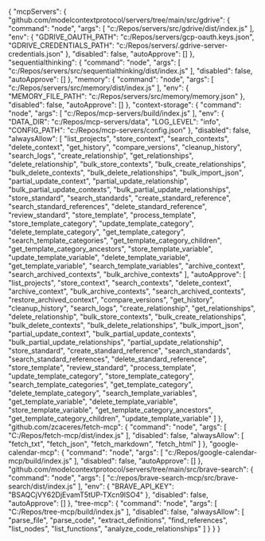 {
  "mcpServers": {
    "github.com/modelcontextprotocol/servers/tree/main/src/gdrive": {
      "command": "node",
      "args": [
        "c:/Repos/servers/src/gdrive/dist/index.js"
      ],
      "env": {
        "GDRIVE_OAUTH_PATH": "c:/Repos/servers/gcp-oauth.keys.json",
        "GDRIVE_CREDENTIALS_PATH": "c:/Repos/servers/.gdrive-server-credentials.json"
      },
      "disabled": false,
      "autoApprove": []
    },
    "sequentialthinking": {
      "command": "node",
      "args": [
        "c:/Repos/servers/src/sequentialthinking/dist/index.js"
      ],
      "disabled": false,
      "autoApprove": []
    },
    "memory": {
      "command": "node",
      "args": [
        "c:/Repos/servers/src/memory/dist/index.js"
      ],
      "env": {
        "MEMORY_FILE_PATH": "c:/Repos/servers/src/memory/memory.json"
      },
      "disabled": false,
      "autoApprove": []
    },
    "context-storage": {
      "command": "node",
      "args": [
        "c:/Repos/mcp-servers/build/index.js"
      ],
      "env": {
        "DATA_DIR": "c:/Repos/mcp-servers/data",
        "LOG_LEVEL": "info",
        "CONFIG_PATH": "c:/Repos/mcp-servers/config.json"
      },
      "disabled": false,
      "alwaysAllow": [
        "list_projects",
        "store_context",
        "search_contexts",
        "delete_context",
        "get_history",
        "compare_versions",
        "cleanup_history",
        "search_logs",
        "create_relationship",
        "get_relationships",
        "delete_relationship",
        "bulk_store_contexts",
        "bulk_create_relationships",
        "bulk_delete_contexts",
        "bulk_delete_relationships",
        "bulk_import_json",
        "partial_update_context",
        "partial_update_relationship",
        "bulk_partial_update_contexts",
        "bulk_partial_update_relationships",
        "store_standard",
        "search_standards",
        "create_standard_reference",
        "search_standard_references",
        "delete_standard_reference",
        "review_standard",
        "store_template",
        "process_template",
        "store_template_category",
        "update_template_category",
        "delete_template_category",
        "get_template_category",
        "search_template_categories",
        "get_template_category_children",
        "get_template_category_ancestors",
        "store_template_variable",
        "update_template_variable",
        "delete_template_variable",
        "get_template_variable",
        "search_template_variables",
        "archive_context",
        "search_archived_contexts",
        "bulk_archive_contexts"
      ],
      "autoApprove": [
        "list_projects",
        "store_context",
        "search_contexts",
        "delete_context",
        "archive_context",
        "bulk_archive_contexts",
        "search_archived_contexts",
        "restore_archived_context",
        "compare_versions",
        "get_history",
        "cleanup_history",
        "search_logs",
        "create_relationship",
        "get_relationships",
        "delete_relationship",
        "bulk_store_contexts",
        "bulk_create_relationships",
        "bulk_delete_contexts",
        "bulk_delete_relationships",
        "bulk_import_json",
        "partial_update_context",
        "bulk_partial_update_contexts",
        "bulk_partial_update_relationships",
        "partial_update_relationship",
        "store_standard",
        "create_standard_reference",
        "search_standards",
        "search_standard_references",
        "delete_standard_reference",
        "store_template",
        "review_standard",
        "process_template",
        "update_template_category",
        "store_template_category",
        "search_template_categories",
        "get_template_category",
        "delete_template_category",
        "search_template_variables",
        "get_template_variable",
        "delete_template_variable",
        "store_template_variable",
        "get_template_category_ancestors",
        "get_template_category_children",
        "update_template_variable"
      ]
    },
    "github.com/zcaceres/fetch-mcp": {
      "command": "node",
      "args": [
        "C:/Repos/fetch-mcp/dist/index.js"
      ],
      "disabled": false,
      "alwaysAllow": [
        "fetch_txt",
        "fetch_json",
        "fetch_markdown",
        "fetch_html"
      ]
    },
    "google-calendar-mcp": {
      "command": "node",
      "args": [
        "c:/Repos/google-calendar-mcp/build/index.js"
      ],
      "disabled": false,
      "autoApprove": []
    },
    "github.com/modelcontextprotocol/servers/tree/main/src/brave-search": {
      "command": "node",
      "args": [
        "c:/repos/brave-search-mcp/src/brave-search/dist/index.js"
      ],
      "env": {
        "BRAVE_API_KEY": "BSAQCjVY62DjEvamT5tUP-TXcn9lSO4"
      },
      "disabled": false,
      "autoApprove": []
    },
    "tree-mcp": {
      "command": "node",
      "args": [
        "C:/Repos/tree-mcp/build/index.js"
      ],
      "disabled": false,
      "alwaysAllow": [
        "parse_file",
        "parse_code",
        "extract_definitions",
        "find_references",
        "list_nodes",
        "list_functions",
        "analyze_code_relationships"
      ]
    }
  }
}
